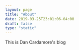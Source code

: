 ```yaml
---
layout: page
title: "About"
date: 2019-03-25T23:01:06-04:00
draft: false
type: "static"
---
```

This is Dan Cardamore's blog
